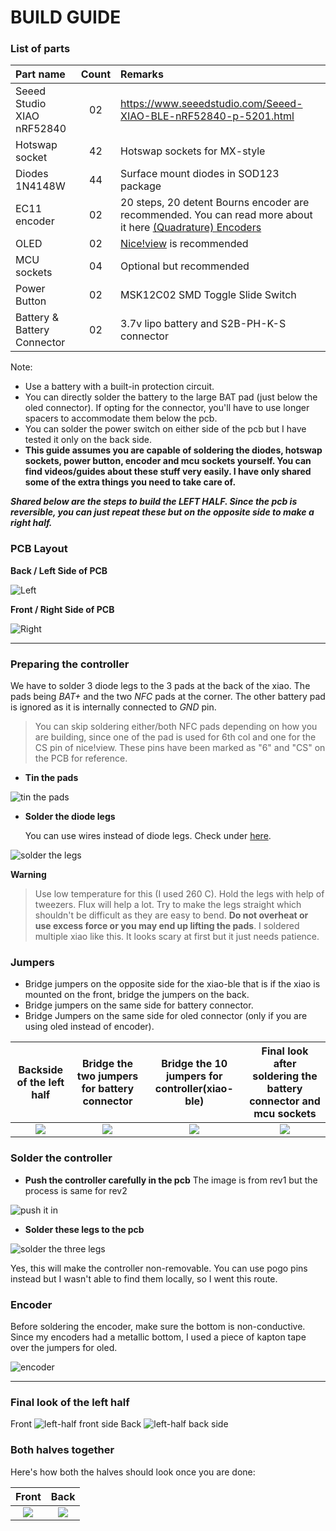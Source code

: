 # BUILD GUIDE

### List of parts

| Part name     | Count | Remarks | 
| :------------ | :---: | :------ |
| Seeed Studio XIAO nRF52840  | 02 | https://www.seeedstudio.com/Seeed-XIAO-BLE-nRF52840-p-5201.html |
| Hotswap socket              | 42 | Hotswap sockets for MX-style |
| Diodes 1N4148W              | 44 | Surface mount diodes in SOD123 package |
| EC11 encoder                | 02 | 20 steps, 20 detent Bourns encoder are recommended. You can read more about it here [(Quadrature) Encoders](https://kbd.news/Designing-for-Wireless-1784.html)|
| OLED                        | 02 | [Nice!view](https://nicekeyboards.com/nice-view) is recommended |
| MCU sockets                 | 04 | Optional but recommended |
| Power Button                | 02 | MSK12C02 SMD Toggle Slide Switch |
| Battery & Battery Connector | 02 | 3.7v lipo battery and S2B-PH-K-S connector |

Note: 
 - Use a battery with a built-in protection circuit.
 - You can directly solder the battery to the large BAT pad (just below the oled connector). If opting for the connector, you'll have to use longer spacers to accommodate them below the pcb.
 - You can solder the power switch on either side of the pcb but I have tested it only on the back side.
 - **This guide assumes you are capable of soldering the diodes, hotswap sockets, power button, encoder and mcu sockets yourself. You can find videos/guides about these stuff very easily. I have only shared some of the extra things you need to take care of.**

**_Shared below are the steps to build the LEFT HALF. Since the pcb is reversible, you can just repeat these but on the opposite side to make a right half._**

### PCB Layout
**Back / Left Side of PCB**

![Left](/rev2/docs/images/pcbl.png)

**Front / Right Side of PCB**

![Right](/rev2/docs/images/pcbr.png)


***

### Preparing the controller

We have to solder 3 diode legs to the 3 pads at the back of the xiao. The pads being *BAT+* and the two *NFC* pads at the corner. The other battery pad is ignored as it is internally connected to *GND* pin.

> You can skip soldering either/both NFC pads depending on how you are building, since one of the pad is used for 6th col and one for the CS pin of nice!view. These pins have been marked as "6" and "CS" on the PCB for reference.

- **Tin the pads**

![tin the pads](/rev1/docs/images/mcu1.jpg)

- **Solder the diode legs**

  You can use wires instead of diode legs. Check under [here](https://github.com/friction07/corne-xiao/blob/main/rev1/docs/buildguide.md#pads-at-the-back).

![solder the legs](/rev1/docs/images/mcu2.jpg)

 **Warning**

> Use low temperature for this (I used 260 C). Hold the legs with help of tweezers. Flux will help a lot. Try to make the legs straight which shouldn't be difficult as they are easy to bend. **Do not overheat or use excess force or you may end up lifting the pads**.
I soldered multiple xiao like this. It looks scary at first but it just needs patience.

### Jumpers

- Bridge jumpers on the opposite side for the xiao-ble that is if the xiao is mounted on the front, bridge the jumpers on the back.
- Bridge jumpers on the same side for battery connector.
- Bridge Jumpers on the same side for oled connector (only if you are using oled instead of encoder).

|     Backside of the left half     | Bridge the two jumpers for battery connector | Bridge the 10 jumpers for controller(xiao-ble) | Final look after soldering the battery connector and mcu sockets |
| :-------------------------------: | :------------------------------------------: | :--------------------------------------------: | :--------------------------------------------------------------: |
| ![](/rev2/docs/images/Jumper1.jpg) |       ![](/rev2/docs/images/Jumper2.jpg)      |       ![](/rev2/docs/images/Jumper3.jpg)        |              ![](/rev2/docs/images/Jumper4.jpg)                   |

### Solder the controller

- **Push the controller carefully in the pcb**
The image is from rev1 but the process is same for rev2

![push it in](/rev1/docs/images/mcu3.jpg)

- **Solder these legs to the pcb**

![solder the three legs](/rev2/docs/images/solder-xiao.jpg)

Yes, this will make the controller non-removable. You can use pogo pins instead but I wasn't able to find them locally, so I went this route.

### Encoder

Before soldering the encoder, make sure the bottom is non-conductive. Since my encoders had a metallic bottom, I used a piece of kapton tape over the jumpers for oled.

![encoder](/rev2/docs/images/encoder.jpg)

***

### Final look of the left half

Front
![left-half front side](/rev2/docs/images/final-front.jpg)
Back
![left-half back side](/rev2/docs/images/final-back.jpg)

### Both halves together 

Here's how both the halves should look once you are done:

|                 Front                 |                 Back                 |
| :-----------------------------------: | :----------------------------------: |
| ![](/rev2/docs/images/both-front.jpg) | ![](/rev2/docs/images/both-back.jpg) |
